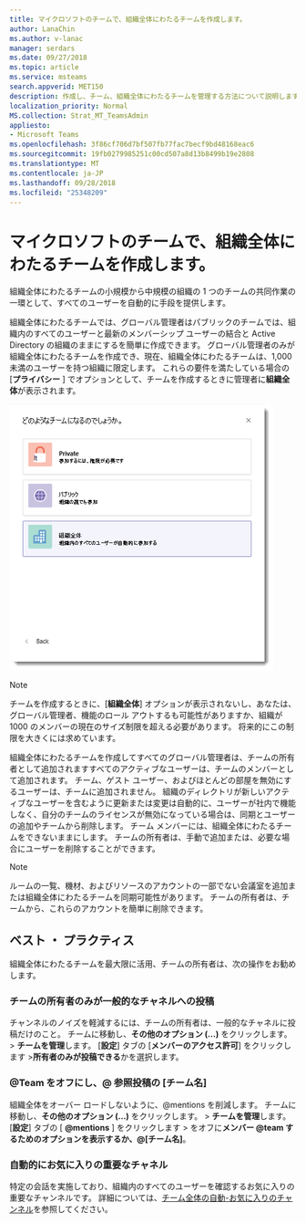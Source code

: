 ```yaml
---
title: マイクロソフトのチームで、組織全体にわたるチームを作成します。
author: LanaChin
ms.author: v-lanac
manager: serdars
ms.date: 09/27/2018
ms.topic: article
ms.service: msteams
search.appverid: MET150
description: 作成し、チーム、組織全体にわたるチームを管理する方法について説明します。
localization_priority: Normal
MS.collection: Strat_MT_TeamsAdmin
appliesto:
- Microsoft Teams
ms.openlocfilehash: 3f86cf706d7bf507fb77fac7becf9bd48168eac6
ms.sourcegitcommit: 19fb0279985251c00cd507a8d13b8499b19e2808
ms.translationtype: MT
ms.contentlocale: ja-JP
ms.lasthandoff: 09/28/2018
ms.locfileid: "25348209"
---
```

# <a name="create-an-org-wide-team-in-microsoft-teams"></a>マイクロソフトのチームで、組織全体にわたるチームを作成します。

組織全体にわたるチームの小規模から中規模の組織の 1 つのチームの共同作業の一環として、すべてのユーザーを自動的に手段を提供します。 
 
組織全体にわたるチームでは、グローバル管理者はパブリックのチームでは、組織内のすべてのユーザーと最新のメンバーシップ ユーザーの結合と Active Directory の組織のままにするを簡単に作成できます。 グローバル管理者のみが組織全体にわたるチームを作成でき、現在、組織全体にわたるチームは、1,000 未満のユーザーを持つ組織に限定します。 これらの要件を満たしている場合の [**プライバシー** ] でオプションとして、チームを作成するときに管理者に**組織全体**が表示されます。

![組織全体にわたるチームを作成するのには [組織全体] オプションのスクリーン ショット](media/create-org-wide-team.png "組織全体にわたるチームを作成するのには [組織全体] オプションのスクリーン ショット")

> [!NOTE]
> チームを作成するときに、[**組織全体**] オプションが表示されないし、あなたは、グローバル管理者、機能のロール アウトするも可能性がありますか、組織が 1000 のメンバーの現在のサイズ制限を超える必要があります。 将来的にこの制限を大きくには求めています。

組織全体にわたるチームを作成してすべてのグローバル管理者は、チームの所有者として追加されますすべてのアクティブなユーザーは、チームのメンバーとして追加されます。 チーム、ゲスト ユーザー、およびほとんどの部屋を無効にするユーザーは、チームに追加されません。 組織のディレクトリが新しいアクティブなユーザーを含むように更新または変更は自動的に、ユーザーが社内で機能しなく、自分のチームのライセンスが無効になっている場合は、同期とユーザーの追加やチームから削除します。 チーム メンバーには、組織全体にわたるチームをできないままにします。 チームの所有者は、手動で追加または、必要な場合にユーザーを削除することができます。

> [!NOTE]
> ルームの一覧、機材、およびリソースのアカウントの一部でない会議室を追加または組織全体にわたるチームを同期可能性があります。 チームの所有者は、チームから、これらのアカウントを簡単に削除できます。

## <a name="best-practices"></a>ベスト ・ プラクティス
組織全体にわたるチームを最大限に活用、チームの所有者は、次の操作をお勧めします。
### <a name="allow-only-team-owners-to-post-to-the-general-channel"></a>チームの所有者のみが一般的なチャネルへの投稿
チャンネルのノイズを軽減するには、チームの所有者は、一般的なチャネルに投稿だけのこと。 チームに移動し、**その他のオプション (...)** をクリックします。 > **チームを管理**します。 [**設定**] タブの [**メンバーのアクセス許可**] をクリックします >**所有者のみが投稿できる**かを選択します。
### <a name="turn-off-team-and-team-name-mentions"></a>@Team をオフにし、@ 参照投稿の [チーム名]
 組織全体をオーバー ロードしないように、@mentions を削減します。 チームに移動し、**その他のオプション (...)** をクリックします。 > **チームを管理**します。 [**設定**] タブの [ **@mentions** ] をクリックします > をオフに**メンバー @team するためのオプションを表示するか、@[チーム名]**。 
### <a name="automatically-favorite-important-channels"></a>自動的にお気に入りの重要なチャネル
 特定の会話を実施しており、組織内のすべてのユーザーを確認するお気に入りの重要なチャンネルです。 詳細については、[チーム全体の自動-お気に入りのチャンネル](https://support.office.com/article/auto-favorite-channels-for-the-whole-team-a948272c-5aa5-429c-863c-4e1e1cd6b0f6)を参照してください。

